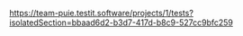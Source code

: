 <https://team-puie.testit.software/projects/1/tests?isolatedSection=bbaad6d2-b3d7-417d-b8c9-527cc9bfc259>

